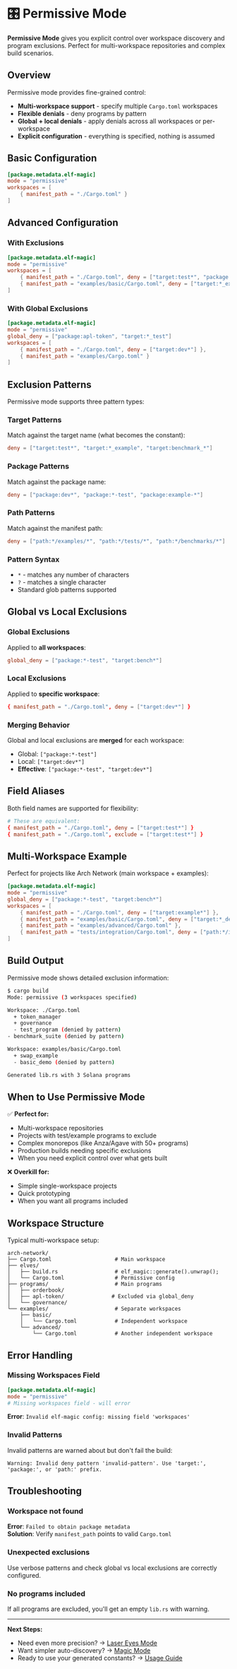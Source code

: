 # 🎛️ Permissive Mode

**Permissive Mode** gives you explicit control over workspace discovery and program exclusions. Perfect for multi-workspace repositories and complex build scenarios.

## Overview

Permissive mode provides fine-grained control:
- **Multi-workspace support** - specify multiple `Cargo.toml` workspaces
- **Flexible denials** - deny programs by pattern
- **Global + local denials** - apply denials across all workspaces or per-workspace
- **Explicit configuration** - everything is specified, nothing is assumed

## Basic Configuration

```toml
[package.metadata.elf-magic]
mode = "permissive"
workspaces = [
    { manifest_path = "./Cargo.toml" }
]
```

## Advanced Configuration

### With Exclusions

```toml
[package.metadata.elf-magic]
mode = "permissive"
workspaces = [
    { manifest_path = "./Cargo.toml", deny = ["target:test*", "package:dev*"] },
    { manifest_path = "examples/basic/Cargo.toml", deny = ["target:*_example"] }
]
```

### With Global Exclusions

```toml
[package.metadata.elf-magic]
mode = "permissive"
global_deny = ["package:apl-token", "target:*_test"] 
workspaces = [
    { manifest_path = "./Cargo.toml", deny = ["target:dev*"] },
    { manifest_path = "examples/Cargo.toml" }
]
```

## Exclusion Patterns

Permissive mode supports three pattern types:

### Target Patterns
Match against the target name (what becomes the constant):
```toml
deny = ["target:test*", "target:*_example", "target:benchmark_*"]
```

### Package Patterns  
Match against the package name:
```toml
deny = ["package:dev*", "package:*-test", "package:example-*"]
```

### Path Patterns
Match against the manifest path:
```toml
deny = ["path:*/examples/*", "path:*/tests/*", "path:*/benchmarks/*"]
```

### Pattern Syntax
- `*` - matches any number of characters
- `?` - matches a single character
- Standard glob patterns supported

## Global vs Local Exclusions

### Global Exclusions
Applied to **all workspaces**:
```toml
global_deny = ["package:*-test", "target:bench*"]
```

### Local Exclusions  
Applied to **specific workspace**:
```toml
{ manifest_path = "./Cargo.toml", deny = ["target:dev*"] }
```

### Merging Behavior
Global and local exclusions are **merged** for each workspace:
- Global: `["package:*-test"]`
- Local: `["target:dev*"]` 
- **Effective**: `["package:*-test", "target:dev*"]`

## Field Aliases

Both field names are supported for flexibility:

```toml
# These are equivalent:
{ manifest_path = "./Cargo.toml", deny = ["target:test*"] }
{ manifest_path = "./Cargo.toml", exclude = ["target:test*"] }
```

## Multi-Workspace Example

Perfect for projects like Arch Network (main workspace + examples):

```toml
[package.metadata.elf-magic]
mode = "permissive"
global_deny = ["package:*-test", "target:bench*"]
workspaces = [
    { manifest_path = "./Cargo.toml", deny = ["target:example*"] },
    { manifest_path = "examples/basic/Cargo.toml", deny = ["target:*_demo"] },
    { manifest_path = "examples/advanced/Cargo.toml" },
    { manifest_path = "tests/integration/Cargo.toml", deny = ["path:*/integration/*"] }
]
```

## Build Output

Permissive mode shows detailed exclusion information:

```bash
$ cargo build
Mode: permissive (3 workspaces specified)

Workspace: ./Cargo.toml
  + token_manager
  + governance
  - test_program (denied by pattern)
- benchmark_suite (denied by pattern)

Workspace: examples/basic/Cargo.toml
  + swap_example
  - basic_demo (denied by pattern)

Generated lib.rs with 3 Solana programs
```

## When to Use Permissive Mode

✅ **Perfect for:**
- Multi-workspace repositories  
- Projects with test/example programs to exclude
- Complex monorepos (like Anza/Agave with 50+ programs)
- Production builds needing specific exclusions
- When you need explicit control over what gets built

❌ **Overkill for:**
- Simple single-workspace projects
- Quick prototyping
- When you want all programs included

## Workspace Structure

Typical multi-workspace setup:

```
arch-network/
├── Cargo.toml                    # Main workspace
├── elves/
│   ├── build.rs                  # elf_magic::generate().unwrap();
│   └── Cargo.toml                # Permissive config
├── programs/                     # Main programs
│   ├── orderbook/
│   ├── apl-token/               # Excluded via global_deny
│   └── governance/
└── examples/                     # Separate workspaces
    ├── basic/
    │   └── Cargo.toml            # Independent workspace
    └── advanced/
        └── Cargo.toml            # Another independent workspace
```

## Error Handling

### Missing Workspaces Field
```toml
[package.metadata.elf-magic]
mode = "permissive"
# Missing workspaces field - will error
```
**Error**: `Invalid elf-magic config: missing field 'workspaces'`

### Invalid Patterns
Invalid patterns are warned about but don't fail the build:
```
Warning: Invalid deny pattern 'invalid-pattern'. Use 'target:', 'package:', or 'path:' prefix.
```

## Troubleshooting

### Workspace not found
**Error**: `Failed to obtain package metadata`  
**Solution**: Verify `manifest_path` points to valid `Cargo.toml`

### Unexpected exclusions
Use verbose patterns and check global vs local exclusions are correctly configured.

### No programs included
If all programs are excluded, you'll get an empty `lib.rs` with warning.

---

**Next Steps:**
- Need even more precision? → [Laser Eyes Mode](laser-eyes.md)
- Want simpler auto-discovery? → [Magic Mode](magic.md)  
- Ready to use your generated constants? → [Usage Guide](../usage.md) 